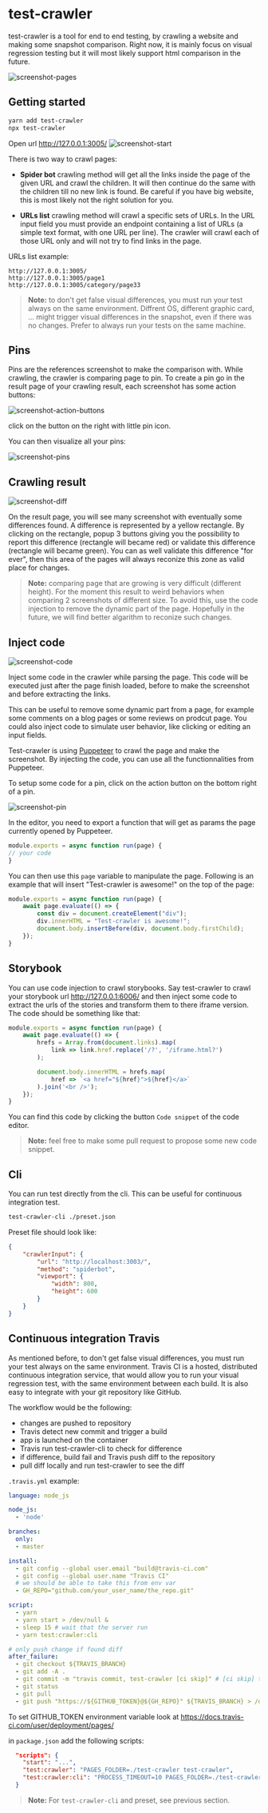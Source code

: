 # test-crawler

test-crawler is a tool for end to end testing, by crawling a website and making some snapshot comparison. Right now, it is mainly focus on visual regression testing but it will most likely support html comparison in the future.

![screenshot-pages](https://github.com/apiel/test-crawler/blob/master/screenshots/screenshot-report.png?raw=true)

## Getting started

```bash
yarn add test-crawler
npx test-crawler
```

Open url http://127.0.0.1:3005/
![screenshot-start](https://github.com/apiel/test-crawler/blob/master/screenshots/screenshot-new.png?raw=true)

There is two way to crawl pages:

- **Spider bot** crawling method will get all the links inside the page of the given URL
  and crawl the children. It will then continue do the same with the children till no new
  link is found. Be careful if you have big website, this is most likely not the right
  solution for you.

- **URLs list** crawling method will crawl a specific sets of URLs. In the URL input field
  you must provide an endpoint containing a list of URLs (a simple text format, with one URL
  per line). The crawler will crawl each of those URL only and will not try to find links in
  the page.

URLs list example:
```
http://127.0.0.1:3005/
http://127.0.0.1:3005/page1
http://127.0.0.1:3005/category/page33
```

> **Note:** to don't get false visual differences, you must run your test always on the same environment. Diffrent OS, different graphic card, ... might trigger visual differences in the snapshot, even if there was no changes. Prefer to always run your tests on the same machine.

## Pins

Pins are the references screenshot to make the comparison with. While crawling, the crawler is comparing page to pin. To create a pin go in the result page of your crawling result, each screenshot has some action buttons:

![screenshot-action-buttons](https://github.com/apiel/test-crawler/blob/master/screenshots/screenshot-action-btn.png?raw=true)

click on the button on the right with little pin icon.

You can then visualize all your pins:

![screenshot-pins](https://github.com/apiel/test-crawler/blob/master/screenshots/screenshot-pins.png?raw=true)

## Crawling result

![screenshot-diff](https://github.com/apiel/test-crawler/blob/master/screenshots/screenshot-diff.png?raw=true)

On the result page, you will see many screenshot with eventually some differences found. A difference is represented by a yellow rectangle. By clicking on the rectangle, popup 3 buttons giving you the possibility to report this difference (rectangle will became red) or validate this difference (rectangle will became green). You can as well validate this difference "for ever", then this area of the pages will always reconize this zone as valid place for changes.

> **Note:** comparing page that are growing is very difficult (different height). For the moment this result to weird behaviors when comparing 2 screenshots of different size. To avoid this, use the code injection to remove the dynamic part of the page. Hopefully in the future, we will find better algarithm to reconize such changes.

## Inject code

![screenshot-code](https://github.com/apiel/test-crawler/blob/master/screenshots/screenshot-code.png?raw=true)

Inject some code in the crawler while parsing the page. This code will be executed just after the page finish loaded, before to make the screenshot and before extracting the links.

This can be useful to remove some dynamic part from a page, for example some comments on a blog pages or some reviews on prodcut page. You could also inject code to simulate user behavior, like clicking or editing an input fields.

Test-crawler is using [Puppeteer](https://www.npmjs.com/package/puppeteer) to crawl the page and make the screenshot. By injecting the code, you can use all the functionnalities from Puppeteer.

To setup some code for a pin, click on the action button on the bottom right of a pin.

![screenshot-pin](https://github.com/apiel/test-crawler/blob/master/screenshots/screenshot-pin.png?raw=true)

In the editor, you need to export a function that will get as params the page currently opened by Puppeteer.

```js
module.exports = async function run(page) {
// your code
}
```

You can then use this `page` variable to manipulate the page. Following is an example that will insert "Test-crawler is awesome!" on the top of the page:

```js
module.exports = async function run(page) {
    await page.evaluate(() => {
        const div = document.createElement("div");
        div.innerHTML = "Test-crawler is awesome!";
        document.body.insertBefore(div, document.body.firstChild);
    });
}
```

## Storybook

You can use code injection to crawl storybooks. Say test-crawler to crawl your storybook url http://127.0.0.1:6006/ and then inject some code to extract the urls of the stories and transform them to there iframe version. The code should be something like that:

```js
module.exports = async function run(page) {
    await page.evaluate(() => {
        hrefs = Array.from(document.links).map(
            link => link.href.replace('/?', '/iframe.html?')
        );

        document.body.innerHTML = hrefs.map(
            href => `<a href="${href}">${href}</a>`
        ).join('<br />');
    });
}
```

You can find this code by clicking the button `Code snippet` of the code editor.

> **Note:** feel free to make some pull request to propose some new code snippet.

## Cli

You can run test directly from the cli. This can be useful for continuous integration test.

```bash
test-crawler-cli ./preset.json
```

Preset file should look like:

```json
{
    "crawlerInput": {
        "url": "http://localhost:3003/",
        "method": "spiderbot",
        "viewport": {
            "width": 800,
            "height": 600
        }
    }
}
```

## Continuous integration Travis

As mentioned before, to don't get false visual differences, you must run your test always on the same environment. Travis CI is a hosted, distributed continuous integration service, that would allow you
to run your visual regression test, with the same environment between each build. It is also easy
to integrate with your git repository like GitHub.

The workflow would be the following:
- changes are pushed to repository
- Travis detect new commit and trigger a build
- app is launched on the container
- Travis run test-crawler-cli to check for difference
- if difference, build fail and Travis push diff to the repository
- pull diff locally and run test-crawler to see the diff

`.travis.yml` example:
```yml
language: node_js

node_js:
  - 'node'

branches:
  only:
  - master

install:
  - git config --global user.email "build@travis-ci.com"
  - git config --global user.name "Travis CI"
  # we should be able to take this from env var
  - GH_REPO="github.com/your_user_name/the_repo.git"

script:
  - yarn
  - yarn start > /dev/null &
  - sleep 15 # wait that the server run
  - yarn test:crawler:cli

# only push change if found diff
after_failure:
  - git checkout ${TRAVIS_BRANCH}
  - git add -A .
  - git commit -m "travis commit, test-crawler [ci skip]" # [ci skip] to don't trigger another build
  - git status
  - git pull
  - git push "https://${GITHUB_TOKEN}@${GH_REPO}" ${TRAVIS_BRANCH} > /dev/null 2>&1 # should always escape output, for security issue, else token could be visible
```
To set GITHUB_TOKEN environment variable look at https://docs.travis-ci.com/user/deployment/pages/

in `package.json` add the following scripts:
```json
  "scripts": {
    "start": "...",
    "test:crawler": "PAGES_FOLDER=./test-crawler test-crawler",
    "test:crawler:cli": "PROCESS_TIMEOUT=10 PAGES_FOLDER=./test-crawler test-crawler-cli test-crawler.preset.json"
  }
```
> **Note:** For `test-crawler-cli` and preset, see previous section.
